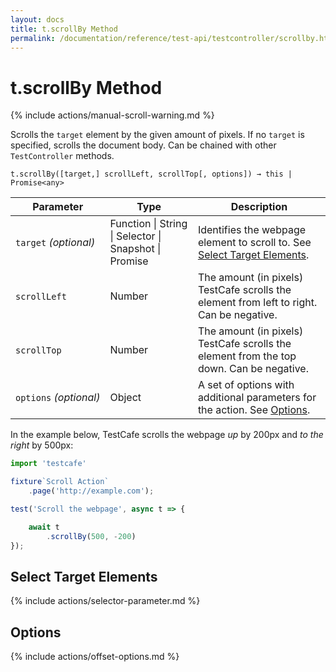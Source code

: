 ```yaml
---
layout: docs
title: t.scrollBy Method
permalink: /documentation/reference/test-api/testcontroller/scrollby.html
---
```

# t.scrollBy Method

{% include actions/manual-scroll-warning.md %}

Scrolls the `target` element by the given amount of pixels. If no `target` is specified, scrolls the document body. Can be chained with other `TestController` methods.

```text
t.scrollBy([target,] scrollLeft, scrollTop[, options]) → this | Promise<any>
```

Parameter   | Type                                              | Description
----------- | ------------------------------------------------- | --------------------
`target`&#160;*(optional)*  | Function &#124; String &#124; Selector &#124; Snapshot &#124; Promise | Identifies the webpage element to scroll to. See [Select Target Elements](#select-target-elements).
`scrollLeft`&#160;                   | Number | The amount (in pixels) TestCafe scrolls the element from left to right. Can be negative.
`scrollTop`&#160;                   | Number | The amount (in pixels) TestCafe scrolls the element from the top down. Can be negative.
`options`&#160;*(optional)* | Object | A set of options with additional parameters for the action. See [Options](#options).

In the example below, TestCafe scrolls the webpage *up* by 200px and *to the right* by 500px:

```js
import 'testcafe'

fixture`Scroll Action`
    .page('http://example.com');

test('Scroll the webpage', async t => {

    await t
        .scrollBy(500, -200)
});

```

## Select Target Elements

{% include actions/selector-parameter.md %}

## Options

{% include actions/offset-options.md %}
